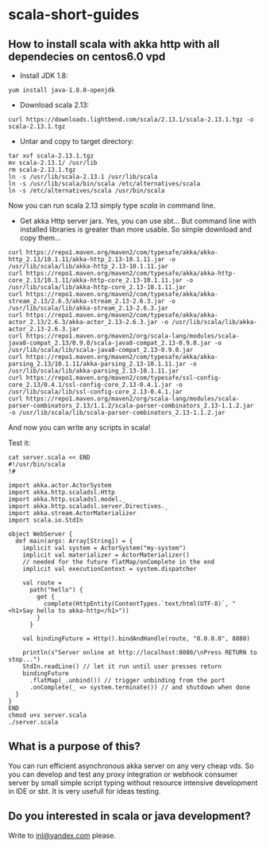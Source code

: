 # scala-short-guides

## How to install scala with akka http with all dependecies on centos6.0 vpd

*  Install JDK 1.8:
```
yum install java-1.8.0-openjdk
```

* Download scala 2.13:
```
curl https://downloads.lightbend.com/scala/2.13.1/scala-2.13.1.tgz -o scala-2.13.1.tgz
```

* Untar and copy to target directory:
```
tar xvf scala-2.13.1.tgz
mv scala-2.13.1/ /usr/lib
rm scala-2.13.1.tgz
ln -s /usr/lib/scala-2.13.1 /usr/lib/scala
ln -s /usr/lib/scala/bin/scala /etc/alternatives/scala
ln -s /etc/alternatives/scala /usr/bin/scala
```

Now you can run scala 2.13 simply type _scala_ in command line.

* Get akka Http server jars.
Yes, you can use sbt... But command line with installed libraries is greater than more usable.
So simple download and copy them...
```
curl https://repo1.maven.org/maven2/com/typesafe/akka/akka-http_2.13/10.1.11/akka-http_2.13-10.1.11.jar -o /usr/lib/scala/lib/akka-http_2.13-10.1.11.jar 
curl https://repo1.maven.org/maven2/com/typesafe/akka/akka-http-core_2.13/10.1.11/akka-http-core_2.13-10.1.11.jar -o /usr/lib/scala/lib/akka-http-core_2.13-10.1.11.jar
curl https://repo1.maven.org/maven2/com/typesafe/akka/akka-stream_2.13/2.6.3/akka-stream_2.13-2.6.3.jar -o /usr/lib/scala/lib/akka-stream_2.13-2.6.3.jar
curl https://repo1.maven.org/maven2/com/typesafe/akka/akka-actor_2.13/2.6.3/akka-actor_2.13-2.6.3.jar -o /usr/lib/scala/lib/akka-actor_2.13-2.6.3.jar
curl https://repo1.maven.org/maven2/org/scala-lang/modules/scala-java8-compat_2.13/0.9.0/scala-java8-compat_2.13-0.9.0.jar -o /usr/lib/scala/lib/scala-java8-compat_2.13-0.9.0.jar
curl https://repo1.maven.org/maven2/com/typesafe/akka/akka-parsing_2.13/10.1.11/akka-parsing_2.13-10.1.11.jar -o /usr/lib/scala/lib/akka-parsing_2.13-10.1.11.jar
curl https://repo1.maven.org/maven2/com/typesafe/ssl-config-core_2.13/0.4.1/ssl-config-core_2.13-0.4.1.jar -o /usr/lib/scala/lib/ssl-config-core_2.13-0.4.1.jar
curl https://repo1.maven.org/maven2/org/scala-lang/modules/scala-parser-combinators_2.13/1.1.2/scala-parser-combinators_2.13-1.1.2.jar -o /usr/lib/scala/lib/scala-parser-combinators_2.13-1.1.2.jar
```
And now you can write any scripts in scala!

Test it:
```
cat server.scala << END
#!/usr/bin/scala
!#

import akka.actor.ActorSystem
import akka.http.scaladsl.Http
import akka.http.scaladsl.model._
import akka.http.scaladsl.server.Directives._
import akka.stream.ActorMaterializer
import scala.io.StdIn

object WebServer {
  def main(args: Array[String]) = {
    implicit val system = ActorSystem("my-system")
    implicit val materializer = ActorMaterializer()
    // needed for the future flatMap/onComplete in the end
    implicit val executionContext = system.dispatcher
    
    val route =
      path("hello") {
        get {
          complete(HttpEntity(ContentTypes.`text/html(UTF-8)`, "<h1>Say hello to akka-http</h1>"))
        }
      }

    val bindingFuture = Http().bindAndHandle(route, "0.0.0.0", 8080)

    println(s"Server online at http://localhost:8080/\nPress RETURN to stop...")
    StdIn.readLine() // let it run until user presses return
    bindingFuture
      .flatMap(_.unbind()) // trigger unbinding from the port
      .onComplete(_ => system.terminate()) // and shutdown when done
  }
}
END
chmod u+x server.scala
./server.scala
```
## What is a purpose of this?
You can run efficient asynchronous akka server on any very cheap vds.
So you can develop and test any proxy integration or webhook consumer server 
by small simple script typing without resource intensive development in IDE or sbt.
It is very usefull for ideas testing.

## Do you interested in scala or java development?
Write to inl@yandex.com please.


